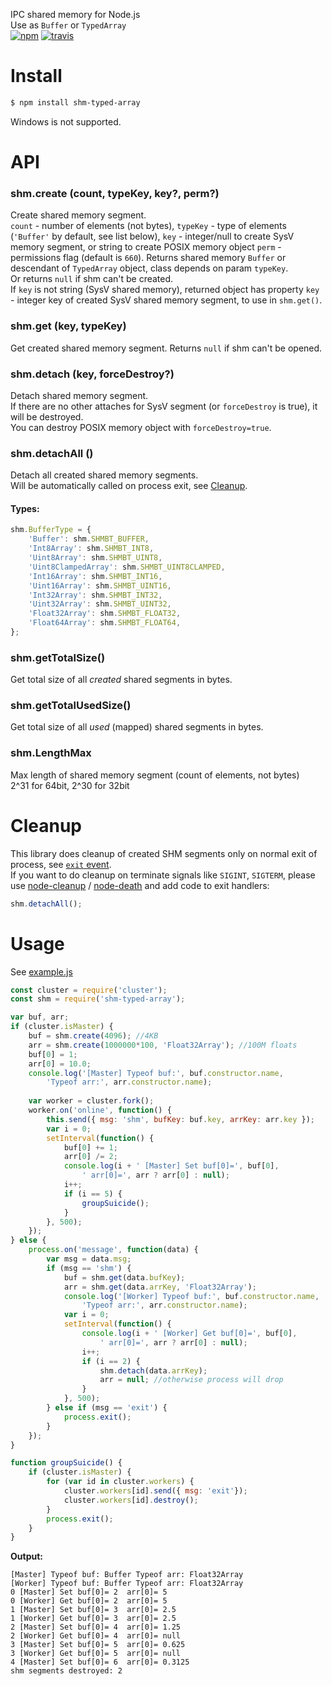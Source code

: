 IPC shared memory for Node.js  
Use as `Buffer` or `TypedArray`  
[![npm](https://img.shields.io/npm/v/shm-typed-array.svg)](https://www.npmjs.com/package/shm-typed-array) [![travis](https://travis-ci.org/ukrbublik/shm-typed-array.svg?branch=master)](https://travis-ci.com/github/ukrbublik/shm-typed-array)


# Install
``` bash
$ npm install shm-typed-array
```
Windows is not supported.


# API

### shm.create (count, typeKey, key?, perm?)
Create shared memory segment.  
`count` - number of elements (not bytes), 
`typeKey` - type of elements (`'Buffer'` by default, see list below), 
`key` - integer/null to create SysV memory segment, or string to create POSIX memory object
`perm` - permissions flag (default is `660`). 
Returns shared memory `Buffer` or descendant of `TypedArray` object, class depends on param `typeKey`.  
Or returns `null` if shm can't be created.  
If `key` is not string (SysV shared memory), returned object has property `key` - integer key of created SysV shared memory segment, to use in `shm.get()`.

### shm.get (key, typeKey)
Get created shared memory segment. 
Returns `null` if shm can't be opened.

### shm.detach (key, forceDestroy?)
Detach shared memory segment.  
If there are no other attaches for SysV segment (or `forceDestroy` is true), it will be destroyed.  
You can destroy POSIX memory object with `forceDestroy=true`.

### shm.detachAll ()
Detach all created shared memory segments.  
Will be automatically called on process exit, see [Cleanup](#cleanup).

#### Types:
```js
shm.BufferType = {
	'Buffer': shm.SHMBT_BUFFER,
	'Int8Array': shm.SHMBT_INT8,
	'Uint8Array': shm.SHMBT_UINT8,
	'Uint8ClampedArray': shm.SHMBT_UINT8CLAMPED,
	'Int16Array': shm.SHMBT_INT16,
	'Uint16Array': shm.SHMBT_UINT16,
	'Int32Array': shm.SHMBT_INT32,
	'Uint32Array': shm.SHMBT_UINT32,
	'Float32Array': shm.SHMBT_FLOAT32,
	'Float64Array': shm.SHMBT_FLOAT64,
};
```

### shm.getTotalSize()
Get total size of all *created* shared segments in bytes.

### shm.getTotalUsedSize()
Get total size of all *used* (mapped) shared segments in bytes.

### shm.LengthMax
Max length of shared memory segment (count of elements, not bytes)  
2^31 for 64bit, 2^30 for 32bit


# Cleanup
This library does cleanup of created SHM segments only on normal exit of process, see [`exit` event](https://nodejs.org/api/process.html#process_event_exit).  
If you want to do cleanup on terminate signals like `SIGINT`, `SIGTERM`, please use [node-cleanup](https://github.com/jtlapp/node-cleanup) / [node-death](https://github.com/jprichardson/node-death) and add code to exit handlers:
```js
shm.detachAll();
```


# Usage
See [example.js](https://github.com/ukrbublik/shm-typed-array/blob/master/test/example.js)

``` js
const cluster = require('cluster');
const shm = require('shm-typed-array');

var buf, arr;
if (cluster.isMaster) {
	buf = shm.create(4096); //4KB
	arr = shm.create(1000000*100, 'Float32Array'); //100M floats
	buf[0] = 1;
	arr[0] = 10.0;
	console.log('[Master] Typeof buf:', buf.constructor.name,
		'Typeof arr:', arr.constructor.name);
	
	var worker = cluster.fork();
	worker.on('online', function() {
		this.send({ msg: 'shm', bufKey: buf.key, arrKey: arr.key });
		var i = 0;
		setInterval(function() {
			buf[0] += 1;
			arr[0] /= 2;
			console.log(i + ' [Master] Set buf[0]=', buf[0],
				' arr[0]=', arr ? arr[0] : null);
			i++;
			if (i == 5) {
				groupSuicide();
			}
		}, 500);
	});
} else {
	process.on('message', function(data) {
		var msg = data.msg;
		if (msg == 'shm') {
			buf = shm.get(data.bufKey);
			arr = shm.get(data.arrKey, 'Float32Array');
			console.log('[Worker] Typeof buf:', buf.constructor.name,
				'Typeof arr:', arr.constructor.name);
			var i = 0;
			setInterval(function() {
				console.log(i + ' [Worker] Get buf[0]=', buf[0],
					' arr[0]=', arr ? arr[0] : null);
				i++;
				if (i == 2) {
					shm.detach(data.arrKey);
					arr = null; //otherwise process will drop
				}
			}, 500);
		} else if (msg == 'exit') {
			process.exit();
		}
	});
}

function groupSuicide() {
	if (cluster.isMaster) {
		for (var id in cluster.workers) {
		    cluster.workers[id].send({ msg: 'exit'});
		    cluster.workers[id].destroy();
		}
		process.exit();
	}
}
```

**Output:**
```
[Master] Typeof buf: Buffer Typeof arr: Float32Array
[Worker] Typeof buf: Buffer Typeof arr: Float32Array
0 [Master] Set buf[0]= 2  arr[0]= 5
0 [Worker] Get buf[0]= 2  arr[0]= 5
1 [Master] Set buf[0]= 3  arr[0]= 2.5
1 [Worker] Get buf[0]= 3  arr[0]= 2.5
2 [Master] Set buf[0]= 4  arr[0]= 1.25
2 [Worker] Get buf[0]= 4  arr[0]= null
3 [Master] Set buf[0]= 5  arr[0]= 0.625
3 [Worker] Get buf[0]= 5  arr[0]= null
4 [Master] Set buf[0]= 6  arr[0]= 0.3125
shm segments destroyed: 2
```
